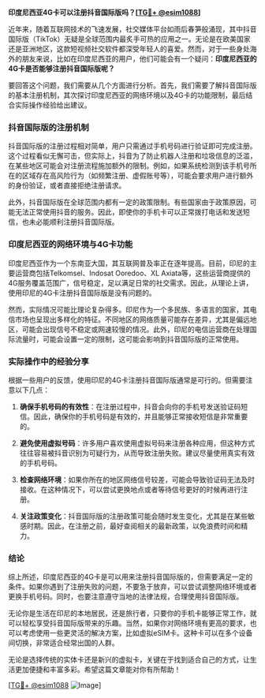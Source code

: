 **印度尼西亚4G卡可以注册抖音国际版吗？[[TG💪+ @esim1088](https://t.me/s/esim1088)]**

近年来，随着互联网技术的飞速发展，社交媒体平台如雨后春笋般涌现，其中抖音国际版（TikTok）无疑是全球范围内最炙手可热的应用之一。无论是在欧美国家还是亚洲地区，这款短视频社交软件都深受年轻人的喜爱。然而，对于一些身处海外的朋友来说，比如在印度尼西亚的用户，他们可能会有一个疑问：**印度尼西亚的4G卡是否能够注册抖音国际版呢？**

要回答这个问题，我们需要从几个方面进行分析。首先，我们需要了解抖音国际版的基本注册机制，其次探讨印度尼西亚的网络环境以及4G卡的功能限制，最后结合实际操作经验给出建议。

### 抖音国际版的注册机制

抖音国际版的注册过程相对简单，用户只需通过手机号码进行验证即可完成注册。这个过程看似无懈可击，但实际上，抖音为了防止机器人注册和垃圾信息的泛滥，在某些地区可能会对注册流程施加额外的限制。例如，如果系统检测到该手机号所在的区域存在高风险行为（如频繁注册、虚假账号等），可能会要求用户进行额外的身份验证，或者直接拒绝注册请求。

此外，抖音国际版在全球范围内都有一定的政策限制。有些国家由于政策原因，可能无法正常使用抖音的服务。因此，即使你的手机卡可以正常拨打电话和发送短信，也未必能顺利注册抖音国际版。

### 印度尼西亚的网络环境与4G卡功能

印度尼西亚作为一个东南亚大国，其互联网普及率正在逐年提高。目前，印尼的主要运营商包括Telkomsel、Indosat Ooredoo、XL Axiata等，这些运营商提供的4G服务覆盖范围广，信号稳定，足以满足日常的社交需求。因此，从理论上讲，使用印尼的4G卡注册抖音国际版是没有问题的。

然而，实际情况可能比理论复杂得多。印尼作为一个多民族、多语言的国家，其电信市场也呈现出多样化的特征。不同地区的网络质量可能存在差异，尤其是偏远地区，可能会出现信号不稳定或网速较慢的情况。此外，印尼的电信运营商在处理国际流量时，可能会设置一定的限制，这可能会影响到抖音国际版的正常使用。

### 实际操作中的经验分享

根据一些用户的反馈，使用印尼的4G卡注册抖音国际版通常是可行的。但需要注意以下几点：

1. **确保手机号码的有效性**：在注册过程中，抖音会向你的手机号发送验证码短信。因此，确保你的手机号码是有效的，并且能够正常接收短信是非常重要的。
   
2. **避免使用虚拟号码**：许多用户喜欢使用虚拟号码来注册各种应用，但这种方式往往容易被抖音识别为可疑行为，从而导致注册失败。建议尽量使用真实有效的手机号码。

3. **检查网络环境**：如果你所在的地区网络信号较差，可能会导致验证码无法及时接收。在这种情况下，可以尝试更换地点或者等待信号更好的时候再进行注册。

4. **关注政策变化**：抖音国际版的注册政策可能会随时发生变化，尤其是在某些敏感时期。因此，在注册之前，最好查阅相关的最新政策，以免浪费时间和精力。

### 结论

综上所述，印度尼西亚的4G卡是可以用来注册抖音国际版的，但需要满足一定的条件。如果你遇到了注册失败的问题，不要急于放弃，可以尝试调整网络环境或者更换手机号码。同时，也要注意遵守当地的法律法规，合理使用抖音国际版。

无论你是生活在印尼的本地居民，还是旅行者，只要你的手机卡能够正常工作，就可以轻松享受抖音国际版带来的乐趣。当然，如果你对网络环境有更高的要求，也可以考虑使用一些更灵活的解决方案，比如虚拟eSIM卡。这种卡可以在多个设备间切换，非常适合经常出国的人群。

无论是选择传统的实体卡还是新兴的虚拟卡，关键在于找到适合自己的方式，让生活更加便捷和丰富多彩。希望这篇文章能对你有所帮助！

[[TG💪+ @esim1088](https://t.me/s/esim1088) ![Image](https://i.postimg.cc/4NQfJmqS/Snipaste-2025-05-13-00-14-12.png)]